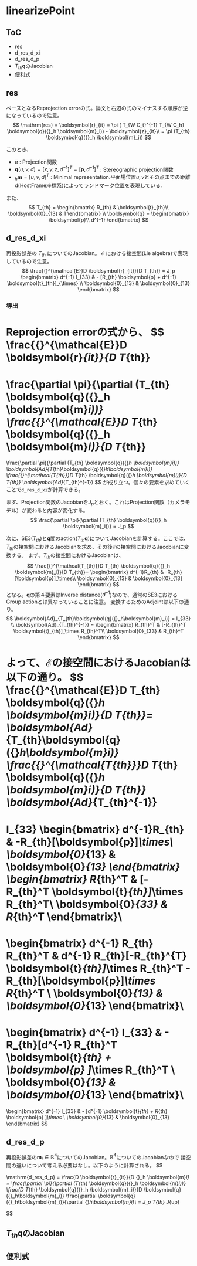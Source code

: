 # linearizePoint

## ToC
- res
- d_res_d_xi
- d_res_d_p
- $T_{th} \boldsymbol{q}$のJacobian
- 便利式


## res
ベースとなるReprojection errorの式。論文と右辺の式のマイナスする順序が逆になっているので注意。
$$
\mathrm{res} = \boldsymbol{r}_{it} = 
\pi ( T_{W C_t}^{-1} T_{W C_h} \boldsymbol{q}({}_h \boldsymbol{m}_i)) - \boldsymbol{z}_{it}\\
= \pi (T_{th} \boldsymbol{q}({}_h \boldsymbol{m}_i))
$$

このとき、
- $\pi$ : Projection関数
- $\boldsymbol{q}(u,v,d) = [x,y,z,d^{-1}]^T = [\boldsymbol{p}, d^{-1}]^T$ : Stereographic projection関数
- ${}_h \boldsymbol{m} = [u,v,d]^T$ : Minimal representation.平面場位置$u,v$とその点までの距離d(HostFrame座標系)によってランドマーク位置を表現している。

また、
$$
T_{th} = 
\begin{bmatrix}
R_{th} & \boldsymbol{t}_{th}\\
\boldsymbol{0}_{13} & 1
\end{bmatrix} \\
\boldsymbol{q} = 
\begin{bmatrix}
\boldsymbol{p}\\
d^{-1}
\end{bmatrix}
$$


## d_res_d_xi

再投影誤差の $T_{th}$ についてのJacobian。
$\mathcal{E}$ における接空間(Lie algebra)で表現しているので注意。
$$ \frac{{}^{\mathcal{E}}D \boldsymbol{r}_{it}}{D T_{th}} = 
J_p
\begin{bmatrix}
d^{-1} I_{33} & - [R_{th} \boldsymbol{p} + d^{-1} \boldsymbol{t}_{th}]_{\times} \\
\boldsymbol{0}_{13} & \boldsymbol{0}_{13}
\end{bmatrix}
$$

### 導出
Reprojection errorの式から、
$$
\frac{{}^{\mathcal{E}}D \boldsymbol{r}_{it}}{D T_{th}} 
= 
\frac{\partial \pi}{\partial (T_{th} \boldsymbol{q}({}_h \boldsymbol{m}_i))}
\frac{{}^{\mathcal{E}}D T_{th} \boldsymbol{q}({}_h \boldsymbol{m}_i)}{D T_{th}}
= 
\frac{\partial \pi}{\partial (T_{th} \boldsymbol{q}({}_h \boldsymbol{m}_i))}
\boldsymbol{Ad}_{T_{th}\boldsymbol{q}({}_h\boldsymbol{m}_i)}
\frac{{}^{\mathcal{T_{th}}}D T_{th} \boldsymbol{q}({}_h \boldsymbol{m}_i)}{D T_{th}}
\boldsymbol{Ad}_{T_{th}^{-1}}
$$
が成り立つ。個々の要素を求めていくことで`d_res_d_xi`が計算できる。

まず、Projection関数のJacobianを$J_p$とおく。これはProjection関数（カメラモデル）が変わると内容が変化する。
$$
\frac{\partial \pi}{\partial (T_{th} \boldsymbol{q}({}_h \boldsymbol{m}_i))} = J_p
$$

次に、SE3($T_{th}$)と$\boldsymbol{q}$間のaction($T_{th}\boldsymbol{q}$)についてJacobianを計算する。ここでは、$T_{th}$の接空間におけるJacobianを求め、その後$\mathcal{E}$の接空間におけるJacobianに変換する。
まず、$T_{th}$の接空間におけるJacobianは、
$$
\frac{{}^{\mathcal{T_{th}}}D T_{th} \boldsymbol{q}({}_h \boldsymbol{m}_i)}{D T_{th}}=
\begin{bmatrix}
    d^{-1}R_{th} & -R_{th}[\boldsymbol{p}]_\times\\
    \boldsymbol{0}_{13} & \boldsymbol{0}_{13}
\end{bmatrix}
$$
となる。$\boldsymbol{q}$の第４要素はInverse distance($d^{-1}$)なので、通常のSE3におけるGroup actionとは異なっていることに注意。
変換するためのAdjointは以下の通り。
$$
\boldsymbol{Ad}_{T_{th}\boldsymbol{q}({}_h\boldsymbol{m}_i)} = I_{33} \\
\boldsymbol{Ad}_{T_{th}^{-1}} =
\begin{bmatrix}
    R_{th}^T & [-R_{th}^T \boldsymbol{t}_{th}]_\times R_{th}^T\\
    \boldsymbol{0}_{33} & R_{th}^T
\end{bmatrix}
$$

よって、$\mathcal{E}$の接空間におけるJacobianは以下の通り。
$$
\frac{{}^{\mathcal{E}}D T_{th} \boldsymbol{q}({}_h \boldsymbol{m}_i)}{D T_{th}}=
\boldsymbol{Ad}_{T_{th}\boldsymbol{q}({}_h\boldsymbol{m}_i)}
\frac{{}^{\mathcal{T_{th}}}D T_{th} \boldsymbol{q}({}_h \boldsymbol{m}_i)}{D T_{th}}
\boldsymbol{Ad}_{T_{th}^{-1}}
=
I_{33}
\begin{bmatrix}
    d^{-1}R_{th} & -R_{th}[\boldsymbol{p}]_\times\\
    \boldsymbol{0}_{13} & \boldsymbol{0}_{13}
\end{bmatrix}
\begin{bmatrix}
    R_{th}^T & [-R_{th}^T \boldsymbol{t}_{th}]_\times R_{th}^T\\
    \boldsymbol{0}_{33} & R_{th}^T
\end{bmatrix}\\
=
\begin{bmatrix}
    d^{-1} R_{th} R_{th}^T & d^{-1} R_{th}[-R_{th}^{T} \boldsymbol{t}_{th}]_\times R_{th}^T - R_{th}[\boldsymbol{p}]_\times R_{th}^T \\
    \boldsymbol{0}_{13} & \boldsymbol{0}_{13}
\end{bmatrix}\\
=
\begin{bmatrix}
    d^{-1} I_{33} & - R_{th}[d^{-1} R_{th}^T \boldsymbol{t}_{th} + \boldsymbol{p} ]_\times R_{th}^T \\
    \boldsymbol{0}_{13} & \boldsymbol{0}_{13}
\end{bmatrix}\\
=
\begin{bmatrix}
    d^{-1} I_{33} & - [d^{-1} \boldsymbol{t}_{th} + R_{th} \boldsymbol{p} ]_\times \\
    \boldsymbol{0}_{13} & \boldsymbol{0}_{13}
\end{bmatrix}
$$


## d_res_d_p
再投影誤差の$\boldsymbol{m}_i \in \mathbb{R}^4$についてのJacobian。$\mathbb{R}^4$についてのJacobianなので
接空間の違いについて考える必要はなし。以下のように計算される。
$$

\mathrm{d\_res\_d\_p} = 
\frac{D \boldsymbol{r}_{it}}{D {}_h \boldsymbol{m}_i} = 
\frac{\partial \pi}{\partial (T_{th} \boldsymbol{q}({}_h \boldsymbol{m}_i))}
\frac{D T_{th} \boldsymbol{q}({}_h \boldsymbol{m}_i)}{D \boldsymbol{q}({}_h\boldsymbol{m}_i)}
\frac{\partial \boldsymbol{q}({}_h\boldsymbol{m}_i)}{\partial {}_h\boldsymbol{m}_i}\\
= J_p T_{th} J_{up}

$$



## $T_{th} \boldsymbol{q}$のJacobian


## 便利式


